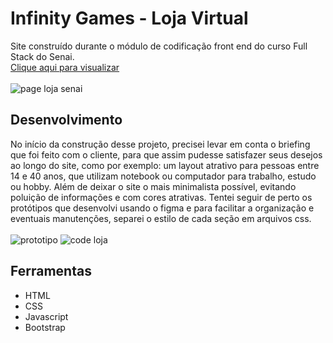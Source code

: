# Infinity Games - Loja Virtual 
Site construído durante o módulo de codificação front end do curso Full Stack do Senai. 
<br/>
<a href="https://infinitygamess.netlify.app">Clique aqui para visualizar</a>
<br><br>
![page loja senai](https://github.com/nashEm8/loja-virtual-senai/assets/101338996/57f52365-4d40-495d-87c1-06bc8cb3d367)


## Desenvolvimento
No início da construção desse projeto, precisei levar em conta o briefing que foi feito com o cliente, para que assim pudesse
satisfazer seus desejos ao longo do site, como por exemplo: um layout atrativo para pessoas entre 14 e 40 anos, que utilizam 
notebook ou computador para trabalho, estudo ou hobby. Além de deixar o site o mais minimalista possível, evitando poluição de 
informações e com cores atrativas. Tentei seguir de perto os protótipos que desenvolvi usando o figma e para facilitar a organização 
e eventuais manutenções, separei o estilo de cada seção em arquivos css.
<br/><br/>
![prototipo](https://github.com/nashEm8/loja-virtual-senai/assets/101338996/09e06287-7512-41ab-81bb-417ed3b421a8)
![code loja](https://github.com/nashEm8/loja-virtual-senai/assets/101338996/bb47db73-4f74-4292-bd22-ad9342581be6)


## Ferramentas
- HTML
- CSS
- Javascript
- Bootstrap
